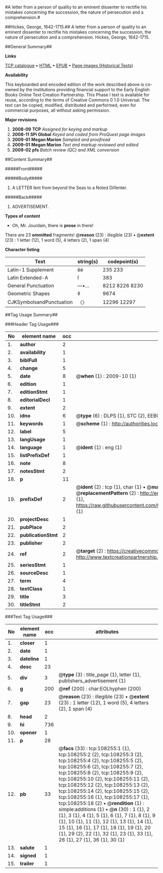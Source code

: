 #A letter from a person of quality to an eminent dissenter to rectifie his mistakes concerning the succession, the nature of persecution and a comprehension.#

##Hickes, George, 1642-1715.##
A letter from a person of quality to an eminent dissenter to rectifie his mistakes concerning the succession, the nature of persecution and a comprehension.
Hickes, George, 1642-1715.

##General Summary##

**Links**

[TCP catalogue](http://www.ota.ox.ac.uk/tcp/)  • 
[HTML](http://tei.it.ox.ac.uk/tcp/Texts-HTML/free/A43/A43660.html)  • 
[EPUB](http://tei.it.ox.ac.uk/tcp/Texts-EPUB/free/A43/A43660.epub) • 
[Page images (Historical Texts)](https://data.historicaltexts.jisc.ac.uk/view?pubId=eebo-18769318e&pageId=eebo-18769318e-108255-1)

**Availability**

This keyboarded and encoded edition of the
	       work described above is co-owned by the institutions
	       providing financial support to the Early English Books
	       Online Text Creation Partnership. This Phase I text is
	       available for reuse, according to the terms of Creative
	       Commons 0 1.0 Universal. The text can be copied,
	       modified, distributed and performed, even for
	       commercial purposes, all without asking permission.

**Major revisions**

1. __2008-09__ __TCP__ *Assigned for keying and markup*
1. __2008-11__ __SPi Global__ *Keyed and coded from ProQuest page images*
1. __2009-01__ __Megan Marion__ *Sampled and proofread*
1. __2009-01__ __Megan Marion__ *Text and markup reviewed and edited*
1. __2009-02__ __pfs__ *Batch review (QC) and XML conversion*

##Content Summary##

#####Front#####

#####Body#####

1. A LETTER ſent from beyond the Seas to a Noted Diſſenter.

#####Back#####

1. ADVERTISEMENT.

**Types of content**

  * Oh, Mr. Jourdain, there is **prose** in there!

There are 23 **ommitted** fragments! 
 @__reason__ (23) : illegible (23)  •  @__extent__ (23) : 1 letter (12), 1 word (5), 4 letters (2), 1 span (4)

**Character listing**


|Text|string(s)|codepoint(s)|
|---|---|---|
|Latin-1 Supplement|ëé|235 233|
|Latin Extended-A|ſ|383|
|General Punctuation|—•…|8212 8226 8230|
|Geometric Shapes|◊|9674|
|CJKSymbolsandPunctuation|〈〉|12296 12297|

##Tag Usage Summary##

###Header Tag Usage###

|No|element name|occ|attributes|
|---|---|---|---|
|1.|__author__|2||
|2.|__availability__|1||
|3.|__biblFull__|1||
|4.|__change__|5||
|5.|__date__|8| @__when__ (1) : 2009-10 (1)|
|6.|__edition__|1||
|7.|__editionStmt__|1||
|8.|__editorialDecl__|1||
|9.|__extent__|2||
|10.|__idno__|6| @__type__ (6) : DLPS (1), STC (2), EEBO-CITATION (1), OCLC (1), VID (1)|
|11.|__keywords__|1| @__scheme__ (1) : http://authorities.loc.gov/ (1)|
|12.|__label__|5||
|13.|__langUsage__|1||
|14.|__language__|1| @__ident__ (1) : eng (1)|
|15.|__listPrefixDef__|1||
|16.|__note__|8||
|17.|__notesStmt__|2||
|18.|__p__|11||
|19.|__prefixDef__|2| @__ident__ (2) : tcp (1), char (1)  •  @__matchPattern__ (2) : ([0-9\-]+):([0-9IVX]+) (1), (.+) (1)  •  @__replacementPattern__ (2) : http://eebo.chadwyck.com/downloadtiff?vid=$1&page=$2 (1), https://raw.githubusercontent.com/textcreationpartnership/Texts/master/tcpchars.xml#$1 (1)|
|20.|__projectDesc__|1||
|21.|__pubPlace__|2||
|22.|__publicationStmt__|2||
|23.|__publisher__|2||
|24.|__ref__|2| @__target__ (2) : https://creativecommons.org/publicdomain/zero/1.0/ (1), http://www.textcreationpartnership.org/docs/. (1)|
|25.|__seriesStmt__|1||
|26.|__sourceDesc__|1||
|27.|__term__|4||
|28.|__textClass__|1||
|29.|__title__|3||
|30.|__titleStmt__|2||


###Text Tag Usage###

|No|element name|occ|attributes|
|---|---|---|---|
|1.|__closer__|1||
|2.|__date__|1||
|3.|__dateline__|1||
|4.|__desc__|23||
|5.|__div__|3| @__type__ (3) : title_page (1), letter (1), publishers_advertisement (1)|
|6.|__g__|200| @__ref__ (200) : char:EOLhyphen (200)|
|7.|__gap__|23| @__reason__ (23) : illegible (23)  •  @__extent__ (23) : 1 letter (12), 1 word (5), 4 letters (2), 1 span (4)|
|8.|__head__|2||
|9.|__hi__|736||
|10.|__opener__|1||
|11.|__p__|28||
|12.|__pb__|33| @__facs__ (33) : tcp:108255:1 (1), tcp:108255:2 (2), tcp:108255:3 (2), tcp:108255:4 (2), tcp:108255:5 (2), tcp:108255:6 (2), tcp:108255:7 (2), tcp:108255:8 (2), tcp:108255:9 (2), tcp:108255:10 (2), tcp:108255:11 (2), tcp:108255:12 (2), tcp:108255:13 (2), tcp:108255:14 (2), tcp:108255:15 (2), tcp:108255:16 (1), tcp:108255:17 (1), tcp:108255:18 (2)  •  @__rendition__ (1) : simple:additions (1)  •  @__n__ (30) : 1 (1), 2 (1), 3 (1), 4 (1), 5 (1), 6 (1), 7 (1), 8 (1), 9 (1), 10 (1), 11 (1), 12 (1), 13 (1), 14 (1), 15 (1), 16 (1), 17 (1), 18 (1), 19 (1), 20 (1), 29 (2), 22 (1), 32 (1), 23 (1), 33 (1), 26 (1), 27 (1), 36 (1), 30 (1)|
|13.|__salute__|1||
|14.|__signed__|1||
|15.|__trailer__|1||
